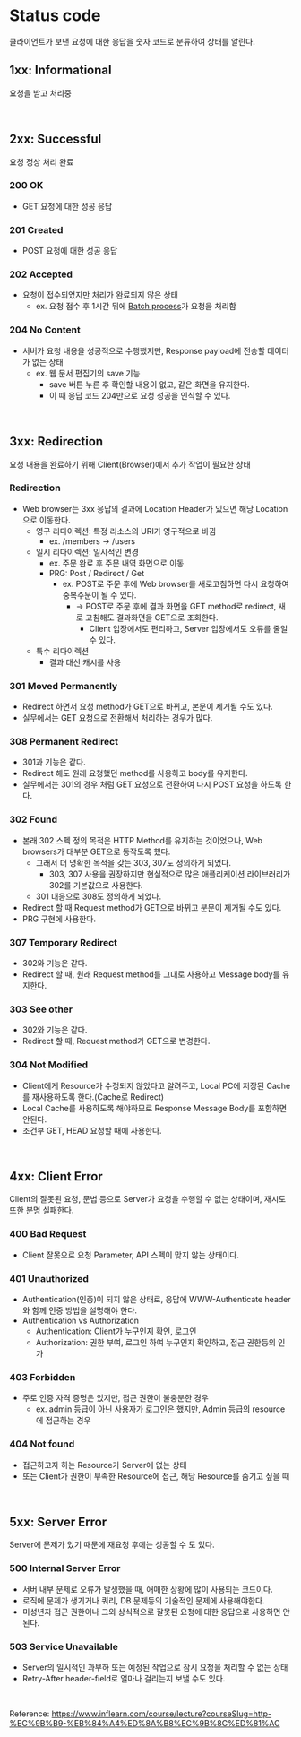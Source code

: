 # Status code

클라이언트가 보낸 요청에 대한 응답을 숫자 코드로 분류하여 상태를 알린다.

## 1xx: Informational

요청을 받고 처리중

<br>

## 2xx: Successful

요청 정상 처리 완료

### 200 OK

- GET 요청에 대한 성공 응답

### 201 Created

- POST 요청에 대한 성공 응답

### 202 Accepted

- 요청이 접수되었지만 처리가 완료되지 않은 상태
    - ex. 요청 접수 후 1시간 뒤에 [Batch process](https://ko.wikipedia.org/wiki/%EC%9D%BC%EA%B4%84_%EC%B2%98%EB%A6%AC)가 요청을 처리함

### 204 No Content

- 서버가 요청 내용을 성공적으로 수행했지만, Response payload에 전송할 데이터가 없는 상태
    - ex. 웹 문서 편집기의 save 기능
        - save 버튼 누른 후 확인할 내용이 없고, 같은 화면을 유지한다.
        - 이 때 응답 코드 204만으로 요청 성공을 인식할 수 있다.

<br>

## 3xx: Redirection

요청 내용을 완료하기 위해 Client(Browser)에서 추가 작업이 필요한 상태

### Redirection

- Web browser는 3xx 응답의 결과에 Location Header가 있으면 해당 Location으로 이동한다.
    - 영구 리다이렉션: 특정 리소스의 URI가 영구적으로 바뀜
        - ex. /members → /users
    - 일시 리다이렉션: 일시적인 변경
        - ex. 주문 완료 후 주문 내역 화면으로 이동
        - PRG: Post / Redirect / Get
            - ex. POST로 주문 후에 Web browser를 새로고침하면 다시 요청하여 중복주문이 될 수 있다.
                - → POST로 주문 후에 결과 화면을 GET method로 redirect, 새로 고침해도 결과화면을 GET으로 조회한다.
                    - Client 입장에서도 편리하고, Server 입장에서도 오류를 줄일 수 있다.
    - 특수 리다이렉션
        - 결과 대신 캐시를 사용

### 301 Moved Permanently

- Redirect 하면서 요청 method가 GET으로 바뀌고, 본문이 제거될 수도 있다.
- 실무에서는 GET 요청으로 전환해서 처리하는 경우가 많다.

### 308 Permanent Redirect

- 301과 기능은 같다.
- Redirect 해도  원래 요청했던 method를 사용하고 body를 유지한다.
- 실무에서는 301의 경우 처럼 GET 요청으로 전환하여 다시 POST 요청을 하도록 한다.

### 302 Found

- 본래 302 스펙 정의 목적은 HTTP Method를 유지하는 것이었으나, Web browsers가 대부분 GET으로 동작도록 했다.
    - 그래서 더 명확한 목적을 갖는 303, 307도 정의하게 되었다.
        - 303, 307 사용을 권장하지만 현실적으로 많은 애플리케이션 라이브러리가 302를 기본값으로 사용한다.
    - 301 대응으로 308도 정의하게 되었다.
- Redirect 할 때 Request method가 GET으로 바뀌고 분문이 제거될 수도 있다.
- PRG 구현에 사용한다.

### 307 Temporary Redirect

- 302와 기능은 같다.
- Redirect 할 때, 원래 Request method를 그대로 사용하고 Message body를 유지한다.

### 303 See other

- 302와 기능은 같다.
- Redirect 할 때, Request method가 GET으로 변경한다.

### 304 Not Modified

- Client에게 Resource가 수정되지 않았다고 알려주고, Local PC에 저장된 Cache를 재사용하도록 한다.(Cache로 Redirect)
- Local Cache를 사용하도록 해야하므로 Response Message Body를 포함하면 안된다.
- 조건부 GET, HEAD 요청할 때에 사용한다.

<br>

## 4xx: Client Error

Client의 잘못된 요청, 문법 등으로 Server가 요청을 수행할 수 없는 상태이며, 재시도 또한 분명 실패한다.

### 400 Bad Request

- Client 잘못으로 요청 Parameter, API 스펙이 맞지 않는 상태이다.

### 401 Unauthorized

- Authentication(인증)이 되지 않은 상태로, 응답에 WWW-Authenticate header와 함께 인증 방법을 설명해야 한다.
- Authentication vs Authorization
    - Authentication: Client가 누구인지 확인, 로그인
    - Authorization: 권한 부여, 로그인 하여 누구인지 확인하고, 접근 권한등의 인가

### 403 Forbidden

- 주로 인증 자격 증명은 있지만, 접근 권한이 불충분한 경우
    - ex. admin 등급이 아닌 사용자가 로그인은 했지만, Admin 등급의 resource에 접근하는 경우

### 404 Not found

- 접근하고자 하는 Resource가 Server에 없는 상태
- 또는 Client가 권한이 부족한 Resource에 접근, 해당 Resource를 숨기고 싶을 때

<br>

## 5xx: Server Error

Server에 문제가 있기 때문에 재요청 후에는 성공할 수 도 있다.

### 500 Internal Server Error

- 서버 내부 문제로 오류가 발생했을 때, 애매한 상황에 많이 사용되는 코드이다.
- 로직에 문제가 생기거나 쿼리, DB 문제등의 기술적인 문제에 사용해야한다.
- 미성년자 접근 권한이나 그외 상식적으로 잘못된 요청에 대한 응답으로 사용하면 안된다.

### 503 Service Unavailable

- Server의 일시적인 과부하 또는 예정된 작업으로 잠시 요청을 처리할 수 없는 상태
- Retry-After header-field로 얼마나 걸리는지 보낼 수도 있다.

<br>

Reference: https://www.inflearn.com/course/lecture?courseSlug=http-%EC%9B%B9-%EB%84%A4%ED%8A%B8%EC%9B%8C%ED%81%AC
